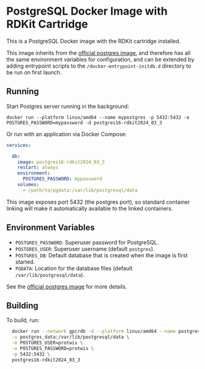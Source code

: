 # PostgreSQL Docker Image with RDKit Cartridge

This is a PostgreSQL Docker image with the RDKit cartridge installed.

This image inherits from the [official postgres image](https://hub.docker.com/_/postgres/), and therefore has all the same environment variables for configuration, and can be extended by adding entrypoint scripts to the `/docker-entrypoint-initdb.d` directory to be run on first launch.

## Running

Start Postgres server running in the background:

    docker run --platform linux/amd64 --name mypostgres -p 5432:5432 -e POSTGRES_PASSWORD=mypassword -d postgres16-rdkit2024_03_3

Or run with an application via Docker Compose:

```yaml
services:

  db:
    image: postgres16-rdkit2024_03_3
    restart: always
    environment:
      POSTGRES_PASSWORD: mypassword
    volumes:
      - /path/to/pgdata:/var/lib/postgresql/data

```

This image exposes port 5432 (the postgres port), so standard container linking will make it automatically available to the linked containers.

## Environment Variables

- `POSTGRES_PASSWORD`: Superuser password for PostgreSQL.
- `POSTGRES_USER`: Superuser username (default `postgres`).
- `POSTGRES_DB`: Default database that is created when the image is first started.
- `PGDATA`: Location for the database files (default `/var/lib/postgresql/data`).

See the [official postgres image](https://hub.docker.com/_/postgres/) for more details.

## Building
To build, run:

```bash
  docker run --network gpcrdb -d --platform linux/amd64 --name postgres16-rdkit2024_03_3 \
  -v postgres_data:/var/lib/postgresql/data \
  -e POSTGRES_USER=protwis \
  -e POSTGRES_PASSWORD=protwis \
  -p 5432:5432 \
  postgres16-rdkit2024_03_3
```
